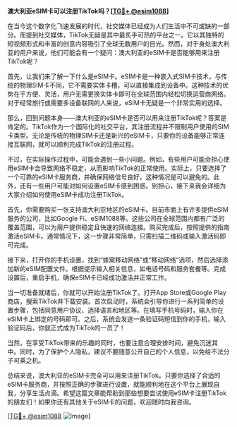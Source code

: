**澳大利亚eSIM卡可以注册TikTok吗？[[TG💪+ @esim1088](https://t.me/s/esim1088)]**

在当今这个数字化飞速发展的时代，社交媒体已经成为人们生活中不可或缺的一部分。而提到社交媒体，TikTok无疑是其中最炙手可热的平台之一。它以其独特的短视频形式和丰富的创意内容吸引了全球无数用户的目光。然而，对于身处澳大利亚的用户来说，他们可能会有一个疑问：澳大利亚的eSIM卡是否能够用来注册TikTok呢？

首先，让我们来了解一下什么是eSIM卡。eSIM卡是一种嵌入式SIM卡技术，与传统的物理SIM卡不同，它不需要实体卡槽，可以直接集成到设备中。这种技术的优势在于方便、灵活，用户无需更换实体卡即可在全球范围内轻松切换运营商网络。对于经常旅行或需要多设备联网的人来说，eSIM卡无疑是一个非常实用的选择。

那么，回到问题本身——澳大利亚的eSIM卡是否可以用来注册TikTok呢？答案是肯定的。TikTok作为一个国际化的社交平台，其注册流程并不限制用户使用的SIM卡类型。无论是传统的物理SIM卡还是新兴的eSIM卡，只要你的设备能够正常连接互联网，就可以顺利完成TikTok的注册过程。

不过，在实际操作过程中，可能会遇到一些小问题。例如，有些用户可能会担心使用eSIM卡会导致网络不稳定，从而影响TikTok的正常使用。实际上，只要选择了一个可靠的eSIM卡服务商，并确保网络信号良好，这种情况是可以避免的。此外，还有一些用户可能对如何设置eSIM卡感到困惑。别担心，接下来我会详细为大家介绍如何使用eSIM卡成功注册TikTok。

首先，你需要购买一张支持澳大利亚地区的eSIM卡。目前市面上有许多提供eSIM服务的公司，比如Google Fi、eSIM1088等。这些公司在全球范围内都有广泛的覆盖范围，可以为用户提供稳定且快速的网络连接。购买完成后，按照提供的指南激活eSIM卡。通常情况下，这一步骤非常简单，只需扫描二维码或输入激活码即可完成。

接下来，打开你的手机设置，找到“蜂窝移动网络”或“移动网络”选项，然后选择添加新的eSIM配置文件。根据提示输入相关信息，如电话号码和服务套餐等。完成设置后，重启手机，确保eSIM卡已经成功激活并正常工作。

当一切准备就绪后，你就可以开始注册TikTok了。打开App Store或Google Play商店，搜索TikTok并下载安装。首次启动时，系统会引导你进行一系列简单的设置步骤，包括同意用户协议、选择语言和地区等。在填写手机号码时，输入你在eSIM卡上绑定的号码即可。之后，系统会发送一条验证码短信到你的手机，输入验证码后，你就正式成为TikTok的一员了！

当然，在享受TikTok带来的乐趣的同时，也要注意合理安排时间，避免沉迷其中。同时，为了保护个人隐私，建议不要随意公开自己的个人信息，以免给不法分子可乘之机。

总结来说，澳大利亚的eSIM卡完全可以用来注册TikTok。只要你选择了合适的eSIM卡服务商，并按照正确的步骤进行设置，就能顺利地在这个平台上展现自我，分享生活点滴。希望这篇文章能帮助到那些想要尝试使用eSIM卡注册TikTok的朋友们！如果你还有其他关于eSIM卡的问题，欢迎随时向我咨询。

[[TG💪+ @esim1088](https://t.me/s/esim1088) ![Image](https://i.postimg.cc/4NQfJmqS/Snipaste-2025-05-13-00-14-12.png)]
